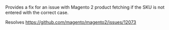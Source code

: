 Provides a fix for an issue with Magento 2 product fetching if the SKU is not entered with the correct case.

Resolves https://github.com/magento/magento2/issues/12073
